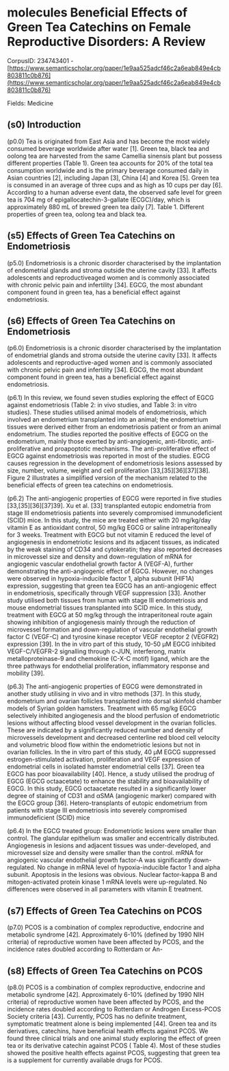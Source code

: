 # molecules Beneficial Effects of Green Tea Catechins on Female Reproductive Disorders: A Review

CorpusID: 234743401 - [https://www.semanticscholar.org/paper/1e9aa525adcf46c2a6eab849e4cb803811c0b876](https://www.semanticscholar.org/paper/1e9aa525adcf46c2a6eab849e4cb803811c0b876)

Fields: Medicine

## (s0) Introduction
(p0.0) Tea is originated from East Asia and has become the most widely consumed beverage worldwide after water [1]. Green tea, black tea and oolong tea are harvested from the same Camellia sinensis plant but possess different properties (Table 1). Green tea accounts for 20% of the total tea consumption worldwide and is the primary beverage consumed daily in Asian countries [2], including Japan [3], China [4] and Korea [5]. Green tea is consumed in an average of three cups and as high as 10 cups per day [6]. According to a human adverse event data, the observed safe level for green tea is 704 mg of epigallocatechin-3-gallate (ECGC)/day, which is approximately 880 mL of brewed green tea daily [7]. Table 1. Different properties of green tea, oolong tea and black tea.
## (s5) Effects of Green Tea Catechins on Endometriosis
(p5.0) Endometriosis is a chronic disorder characterised by the implantation of endometrial glands and stroma outside the uterine cavity [33]. It affects adolescents and reproductiveaged women and is commonly associated with chronic pelvic pain and infertility [34]. EGCG, the most abundant component found in green tea, has a beneficial effect against endometriosis.
## (s6) Effects of Green Tea Catechins on Endometriosis
(p6.0) Endometriosis is a chronic disorder characterised by the implantation of endometrial glands and stroma outside the uterine cavity [33]. It affects adolescents and reproductive-aged women and is commonly associated with chronic pelvic pain and infertility [34]. EGCG, the most abundant component found in green tea, has a beneficial effect against endometriosis.

(p6.1) In this review, we found seven studies exploring the effect of EGCG against endometriosis (Table 2: in vivo studies, and Table 3: in vitro studies). These studies utilised animal models of endometriosis, which involved an endometrium transplanted into an animal; the endometrium tissues were derived either from an endometriosis patient or from an animal endometrium. The studies reported the positive effects of EGCG on the endometrium, mainly those exerted by anti-angiogenic, anti-fibrotic, anti-proliferative and proapoptotic mechanisms. The anti-proliferative effect of EGCG against endometriosis was reported in most of the studies. EGCG causes regression in the development of endometriosis lesions assessed by size, number, volume, weight and cell proliferation [33,[35][36][37][38]. Figure 2 illustrates a simplified version of the mechanism related to the beneficial effects of green tea catechins on endometriosis.

(p6.2) The anti-angiogenic properties of EGCG were reported in five studies [33,[35][36][37]39]. Xu et al. [33] transplanted eutopic endometria from stage III endometriosis patients into severely compromised immunodeficient (SCID) mice. In this study, the mice are treated either with 20 mg/kg/day vitamin E as antioxidant control, 50 mg/kg EGCG or saline intraperitoneally for 3 weeks. Treatment with EGCG but not vitamin E reduced the level of angiogenesis in endometriotic lesions and its adjacent tissues, as indicated by the weak staining of CD34 and cytokeratin; they also reported decreases in microvessel size and density and down-regulation of mRNA for angiogenic vascular endothelial growth factor A (VEGF-A), further demonstrating the anti-angiogenic effect of EGCG. However, no changes were observed in hypoxia-inducible factor 1, alpha subunit (HIF1A) expression, suggesting that green tea EGCG has an anti-angiogenic effect in endometriosis, specifically through VEGF suppression [33]. Another study utilised both tissues from human with stage III endometriosis and mouse endometrial tissues transplanted into SCID mice. In this study, treatment with EGCG at 50 mg/kg through the intraperitoneal route again showing inhibition of angiogenesis mainly through the reduction of microvessel formation and down-regulation of vascular endothelial growth factor C (VEGF-C) and tyrosine kinase receptor VEGF receptor 2 (VEGFR2) expression [39]. In the in vitro part of this study, 10-50 µM EGCG inhibited VEGF-C/VEGFR-2 signalling through c-JUN, interferong, matrix metalloproteinase-9 and chemokine (C-X-C motif) ligand, which are the three pathways for endothelial proliferation, inflammatory response and mobility [39].

(p6.3) The anti-angiogenic properties of EGCG were demonstrated in another study utilising in vivo and in vitro methods [37]. In this study, endometrium and ovarian follicles transplanted into dorsal skinfold chamber models of Syrian golden hamsters. Treatment with 65 mg/kg EGCG selectively inhibited angiogenesis and the blood perfusion of endometriotic lesions without affecting blood vessel development in the ovarian follicles. These are indicated by a significantly reduced number and density of microvessels development and decreased centerline red blood cell velocity and volumetric blood flow within the endometriotic lesions but not in ovarian follicles. In the in vitro part of this study, 40 µM EGCG suppressed estrogen-stimulated activation, proliferation and VEGF expression of endometrial cells in isolated hamster endometrial cells [37]. Green tea EGCG has poor bioavailability [40]. Hence, a study utilised the prodrug of EGCG (EGCG octaacetate) to enhance the stability and bioavailability of EGCG. In this study, EGCG octaacetate resulted in a significantly lower degree of staining of CD31 and αSMA (angiogenic marker) compared with the EGCG group [36]. Hetero-transplants of eutopic endometrium from patients with stage III endometriosis into severely compromised immunodeficient (SCID) mice

(p6.4) In the EGCG treated group: Endometriotic lesions were smaller than control. The glandular epithelium was smaller and eccentrically distributed. Angiogenesis in lesions and adjacent tissues was under-developed, and microvessel size and density were smaller than the control. mRNA for angiogenic vascular endothelial growth factor-A was significantly down-regulated. No change in mRNA level of hypoxia-inducible factor 1 and alpha subunit. Apoptosis in the lesions was obvious. Nuclear factor-kappa B and mitogen-activated protein kinase 1 mRNA levels were up-regulated. No differences were observed in all parameters with vitamin E treatment.
## (s7) Effects of Green Tea Catechins on PCOS
(p7.0) PCOS is a combination of complex reproductive, endocrine and metabolic syndrome [42]. Approximately 6-10% (defined by 1990 NIH criteria) of reproductive women have been affected by PCOS, and the incidence rates doubled according to Rotterdam or An- 
## (s8) Effects of Green Tea Catechins on PCOS
(p8.0) PCOS is a combination of complex reproductive, endocrine and metabolic syndrome [42]. Approximately 6-10% (defined by 1990 NIH criteria) of reproductive women have been affected by PCOS, and the incidence rates doubled according to Rotterdam or Androgen Excess-PCOS Society criteria [43]. Currently, PCOS has no definite treatment, symptomatic treatment alone is being implemented [44]. Green tea and its derivatives, catechins, have beneficial health effects against PCOS. We found three clinical trials and one animal study exploring the effect of green tea or its derivative catechin against PCOS ( Table 4). Most of these studies showed the positive health effects against PCOS, suggesting that green tea is a supplement for currently available drugs for PCOS.
